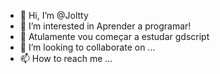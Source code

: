 - 👋 Hi, I’m @Joltty
- 👀 I’m interested in Aprender a programar!
- 🌱 Atulamente vou começar a estudar gdscript
- 💞️ I’m looking to collaborate on ...
- 📫 How to reach me ...

<!---
Joltty/Joltty is a ✨ special ✨ repository because its `README.md` (this file) appears on your GitHub profile.
You can click the Preview link to take a look at your changes.
--->
